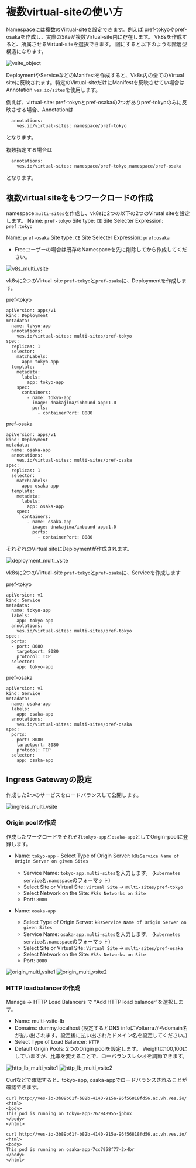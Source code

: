 # 複数virtual-siteの使い方

Namespaceには複数のVirtual-siteを設定できます。例えば pref-tokyoやpref-osakaを作成し、実際のSiteが複数Virtual-site内に存在します。
Vk8sを作成すると、所属させるVirtual-siteを選択できます。
図にすると以下のような階層型構造になります。

![vsite_object](./pics/vsite_object.png)

DeploymentやServiceなどのManifestを作成すると、Vk8s内の全てのVirtual siteに反映されます。特定のVirtual-siteだけにManifestを反映させてい場合はAnnotation `ves.io/sites`を使用します。

例えば、virtual-site: pref-tokyoとpref-osakaの2つがありpref-tokyoのみに反映させる場合、Annotationは

```metadata:
  annotations:
    ves.io/virtual-sites: namespace/pref-tokyo
```

となります。

複数指定する場合は

```metadata:
  annotations:
    ves.io/virtual-sites: namespace/pref-tokyo,namespace/pref-osaka
```

となります。

## 複数virtual siteをもつワークロードの作成

namespace:`multi-sites`を作成し、vk8sに2つの以下の2つのVirutal siteを設定します。
Name: `pref-tokyo`
Site type: `CE`
Site Selecter Expression: `pref:tokyo`

Name: `pref-osaka`
Site type: `CE`
Site Selecter Expression: `pref:osaka`

- Freeユーザーの場合は既存のNamespaceを先に削除してから作成してください。

![v8s_multi_vsite](./pics/v8s_multi_vsite.png)

vk8sに2つのVirtual-site `pref-tokyo`と`pref-osaka`に、Deploymentを作成します。

pref-tokyo

```
apiVersion: apps/v1
kind: Deployment
metadata:
  name: tokyo-app
  annotations:
    ves.io/virtual-sites: multi-sites/pref-tokyo
spec:
  replicas: 1
  selector:
    matchLabels:
      app: tokyo-app
  template:
    metadata:
      labels:
        app: tokyo-app
    spec:
      containers:
        - name: tokyo-app
          image: dnakajima/inbound-app:1.0
          ports:
            - containerPort: 8080
```

pref-osaka

```
apiVersion: apps/v1
kind: Deployment
metadata:
  name: osaka-app
  annotations:
    ves.io/virtual-sites: multi-sites/pref-osaka
spec:
  replicas: 1
  selector:
    matchLabels:
      app: osaka-app
  template:
    metadata:
      labels:
        app: osaka-app
    spec:
      containers:
        - name: osaka-app
          image: dnakajima/inbound-app:1.0
          ports:
            - containerPort: 8080
```

それぞれのVirtual siteにDeploymentが作成されます。

![deployment_multi_vsite](./pics/deployment_multi_vsite.png)

vk8sに2つのVirtual-site `pref-tokyo`と`pref-osaka`に、Serviceを作成します

pref-tokyo

```
apiVersion: v1
kind: Service
metadata:
  name: tokyo-app
  labels:
    app: tokyo-app
  annotations:
    ves.io/virtual-sites: multi-sites/pref-tokyo
spec:
  ports:
  - port: 8080
    targetport: 8080
    protocol: TCP
  selector:
    app: tokyo-app
```

pref-osaka

```
apiVersion: v1
kind: Service
metadata:
  name: osaka-app
  labels:
    app: osaka-app
  annotations:
    ves.io/virtual-sites: multi-sites/pref-osaka
spec:
  ports:
  - port: 8080
    targetport: 8080
    protocol: TCP
  selector:
    app: osaka-app
```

## Ingress Gatewayの設定

作成した2つのサービスをロードバランスして公開します。

![ingress_multi_vsite](./pics/ingress_multi_vsite.png)

### Origin poolの作成

作成したワークロードをそれぞれ`tokyo-app`と`osaka-app`としてOrigin-poolに登録します。

- Name: `tokyo-app`  - Select Type of Origin Server: `k8sService Name of Origin Server on given Sites`
  - Service Name: `tokyo-app.multi-sites`を入力します。 (`kubernetes service名.namespace`のフォーマット）
  - Select Site or Virtual Site: `Virtual Site` -> `multi-sites/pref-tokyo`
  - Select Network on the Site: `Vk8s Networks on Site`
  - Port: `8080`

- Name: `osaka-app`
  - Select Type of Origin Server: `k8sService Name of Origin Server on given Sites`
  - Service Name: `osaka-app.multi-sites`を入力します。 (`kubernetes service名.namespace`のフォーマット）
  - Select Site or Virtual Site: `Virtual Site` -> `multi-sites/pref-osaka`
  - Select Network on the Site: `Vk8s Networks on Site`
  - Port: `8080`

![origin_multi_vsite1](./pics/origin_multi_vsite1.png)
![origin_multi_vsite2](./pics/origin_multi_vsite2.png)

### HTTP loadbalancerの作成

Manage -> HTTP Load Balancers で “Add HTTP load balancer”を選択します。

- Name: multi-vsite-lb
- Domains: dummy.localhost (設定するとDNS infoにVolterraからdomain名が払い出されます。設定後に払い出されたドメイン名を設定してください。)
- Select Type of Load Balancer: `HTTP`
- Default Origin Pools: 2つのOrigin poolを設定します。
Weightは100,100にしていますが、比率を変えることで、ローバランスレシオを調節できます。

![http_lb_multi_vsite1](./pics/http_lb_multi_vsite1.png)
![http_lb_multi_vsite2](./pics/http_lb_multi_vsite2.png)

Curlなどで確認すると、tokyo-app, osaka-appでロードバランスされることが確認できます。

```
curl http://ves-io-3b89b61f-b82b-4140-915a-96f56818fd56.ac.vh.ves.io/
<html>
<body>
This pod is running on tokyo-app-767948955-jpbnx
</body>
</html>

curl http://ves-io-3b89b61f-b82b-4140-915a-96f56818fd56.ac.vh.ves.io/
<html>
<body>
This pod is running on osaka-app-7cc7958f77-2x4br
</body>
</html>
```
